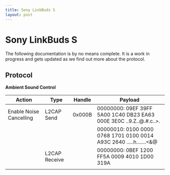```yaml
---
title: Sony LinkBuds S
layout: post
---
```


# Sony LinkBuds S

The following documentation is by no means complete. It is a work in progress and gets updated as we
find out more about the protocol.

## Protocol

**Ambient Sound Control**

| Action                  | Type          | Handle | Payload                                                             |
| ----------------------- | ------------- | ------ | ------------------------------------------------------------------- |
| Enable Noise Cancelling | L2CAP Send    | 0x000B | 00000000: 09EF 39FF 5A00 1C40 DB23 EA63 000E 3E0C  ..9.Z..@.#.c..>. |
|                         |               |        | 00000010: 0100 0000 0768 1701 0100 0014 A93C 2640  .....h.......<&@ |
|                         | L2CAP Receive |        | 00000000: 0BEF 1200 FF5A 0009 4010 1D00 319A                        |
|                         |               |        |                                                                     |